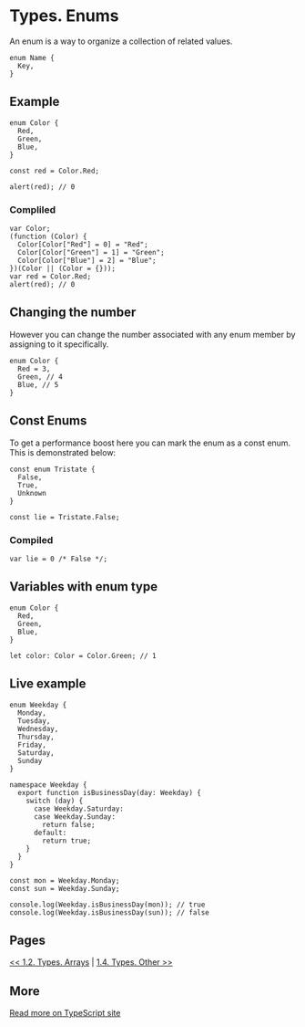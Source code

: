 # Types. Enums

An enum is a way to organize a collection of related values.

```TS
enum Name {
  Key,
}
```

## Example

```TS
enum Color {
  Red,
  Green,
  Blue,
}

const red = Color.Red;

alert(red); // 0
```

### Compliled

```JS
var Color;
(function (Color) {
  Color[Color["Red"] = 0] = "Red";
  Color[Color["Green"] = 1] = "Green";
  Color[Color["Blue"] = 2] = "Blue";
})(Color || (Color = {}));
var red = Color.Red;
alert(red); // 0
```

## Changing the number

However you can change the number associated with any enum member by assigning to it specifically.

```TS
enum Color {
  Red = 3,
  Green, // 4
  Blue, // 5
}
```

## Const Enums

To get a performance boost here you can mark the enum as a const enum. This is demonstrated below:

```TS
const enum Tristate {
  False,
  True,
  Unknown
}

const lie = Tristate.False;
```

### Compiled

```JS
var lie = 0 /* False */;
```

## Variables with enum type

```TS
enum Color {
  Red,
  Green,
  Blue,
}

let color: Color = Color.Green; // 1
```

## Live example

```TS
enum Weekday {
  Monday,
  Tuesday,
  Wednesday,
  Thursday,
  Friday,
  Saturday,
  Sunday
}

namespace Weekday {
  export function isBusinessDay(day: Weekday) {
    switch (day) {
      case Weekday.Saturday:
      case Weekday.Sunday:
        return false;
      default:
        return true;
    }
  }
}

const mon = Weekday.Monday;
const sun = Weekday.Sunday;

console.log(Weekday.isBusinessDay(mon)); // true
console.log(Weekday.isBusinessDay(sun)); // false
```

## Pages

[<< 1.2. Types. Arrays](https://github.com/BrooonS/TypeScript-presentation/blob/master/presentation/1.2.%20Types.%20Arrays.md)
 | 
[1.4. Types. Other >>](https://github.com/BrooonS/TypeScript-presentation/blob/master/presentation/1.4.%20Types.%20Other.md)

## More

[Read more on TypeScript site](https://www.typescriptlang.org/docs/handbook/basic-types.html)
